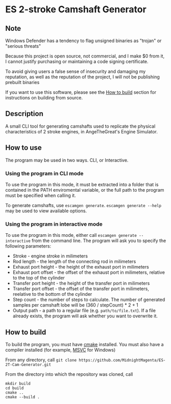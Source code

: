# ES 2-stroke Camshaft Generator

## Note

Windows Defender has a tendency to flag unsigned binaries as "trojan" or "serious threats"

Because this project is open source, not commercial, and I make $0 from it, I cannot justify purchasing or maintaining a code signing certificate. 

To avoid giving users a false sense of insecurity and damaging my reputation, as well as the reputation of the project, I will not be publishing prebuilt binaries

If you want to use this software, please see the [How to build](#how-to-build) section for instructions on building from source.

## Description

A small CLI tool for generating camshafts used to replicate the physical characteristics of 2 stroke engines, in AngeTheGreat's Engine Simulator.

## How to use

The program may be used in two ways. CLI, or Interactive.

### Using the program in CLI mode

To use the program in this mode, it must be extracted into a folder that is contained in the PATH enviromental variable, or the full path to the program must be specified when calling it.

To generate camshafts, use `escamgen generate`. `escamgen generate --help` may be used to view available options.

### Using the program in interactive mode

To use the program in this mode, either call `escamgen generate --interactive` from the command line. The program will ask you to specify the following parameters:

 - Stroke - engine stroke in milimeters
 - Rod length - the length of the connecting rod in milimeters
 - Exhaust port height - the height of the exhaust port in milimeters
 - Exhaust port offset - the offset of the exhaust port in milimeters, relative to the top of the cylinder
 - Transfer port height - the height of the transfer port in milimeters
 - Transfer port offset - the offset of the transfer port in milimeters, reelative to the bottom of the cylinder
 - Step count - the number of steps to calculate. The number of generated samples per camshaft lobe will be (360 / stepCount) * 2 + 1
 - Output path - a path to a regular file (e.g. `path/to/file.txt`). If a file already exists, the program will ask whether you want to overwrite it.

 ## How to build

 To build the program, you must have [cmake](https://cmake.org/download/) installed. You must also have a compiler installed (for example, [MSVC](https://visualstudio.microsoft.com/downloads/) for Windows)
 
 From any directory, call `git clone https://github.com/MidnightMagenta/ES-2T-Cam-Generator.git`
 
 From the directory into which the repository was cloned, call 

 ```
 mkdir build
 cd build
 cmake ..
 cmake --build .

 ```
